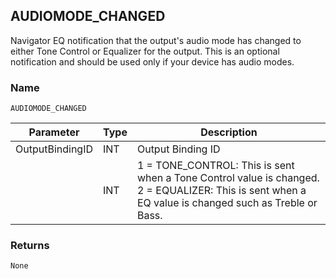 ## AUDIOMODE\_CHANGED

Navigator EQ notification that the output's audio mode has changed to either Tone Control or Equalizer for the output. This is an optional notification and should be used only if your device has audio modes. 


### Name

`AUDIOMODE_CHANGED`


| Parameter       | Type | Description                                                                                                                                          |
| --------------- | ---- | ---------------------------------------------------------------------------------------------------------------------------------------------------- |
| OutputBindingID | INT  | Output Binding ID                                                                                                                                    |
|                 | INT  | 1 = TONE\_CONTROL: This is sent when a Tone Control value is changed. 2 = EQUALIZER: This is sent when a EQ value is changed such as Treble or Bass. |


### Returns

`None`

